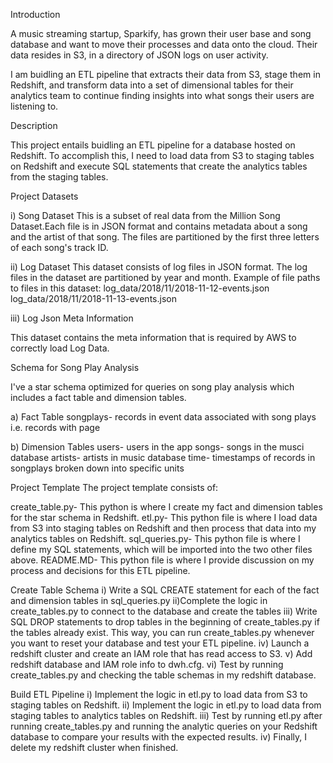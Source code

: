 Introduction

A music streaming startup, Sparkify, has grown their user base and song database and want to move their processes and data onto the cloud. Their data resides in S3, in a directory of JSON logs on user activity.

I am buidling an ETL pipeline that extracts their data from S3, stage them in Redshift, and transform data into a set of dimensional tables for their analytics team to continue finding insights into what songs their users are listening to.

 
Description

This project entails buidling an ETL pipeline for a database hosted on Redshift. To accomplish this, I need to load data from S3 to staging tables on Redshift and execute SQL statements that create the analytics tables from the staging tables.

Project Datasets

i) Song Dataset
This is a subset of real data from the Million Song Dataset.Each file is in JSON format and contains metadata about a song and the artist of that song. The files are partitioned by the first three letters of each song's track ID.

ii) Log Dataset
This dataset consists of log files in JSON format. The log files in the dataset are partitioned by year and month. Example of file paths to files in this dataset:
log_data/2018/11/2018-11-12-events.json
log_data/2018/11/2018-11-13-events.json

iii) Log Json Meta Information

This dataset contains the meta information that is required by AWS to correctly load Log Data.


Schema for Song Play Analysis

I've a star schema optimized for queries on song play analysis which includes a fact table and dimension tables.

a) Fact Table
songplays- records in event data associated with song plays i.e. records with page

b) Dimension Tables
users- users in the app
songs- songs in the musci database
artists- artists in music database
time- timestamps of records in songplays broken down into specific units

Project Template 
The project template consists of:

create_table.py- This python is where I create my fact and dimension tables for the star schema in Redshift.
etl.py- This python file is where I load data from S3 into staging tables on Redshift and then process that data into my analytics tables on Redshift.
sql_queries.py- This python file is where I define my SQL statements, which will be imported into the two other files above.
README.MD- This python file is where I provide discussion on my process and decisions for this ETL pipeline.


Create Table Schema
i) Write a SQL CREATE statement for each of the fact and dimension tables in sql_queries.py
ii)Complete the logic in create_tables.py to connect to the database and create the tables
iii) Write SQL DROP statements to drop tables in the beginning of create_tables.py if the tables already exist. This way, you can run create_tables.py whenever you want to reset your database and test your ETL pipeline.
iv) Launch a redshift cluster and create an IAM role that has read access to S3.
v) Add redshift database and IAM role info to dwh.cfg.
vi) Test by running create_tables.py and checking the table schemas in my redshift database.

Build ETL Pipeline
i) Implement the logic in etl.py to load data from S3 to staging tables on Redshift.
ii) Implement the logic in etl.py to load data from staging tables to analytics tables on Redshift.
iii) Test by running etl.py after running create_tables.py and running the analytic queries on your Redshift database to compare your results with the expected results.
iv) Finally, I delete my redshift cluster when finished.